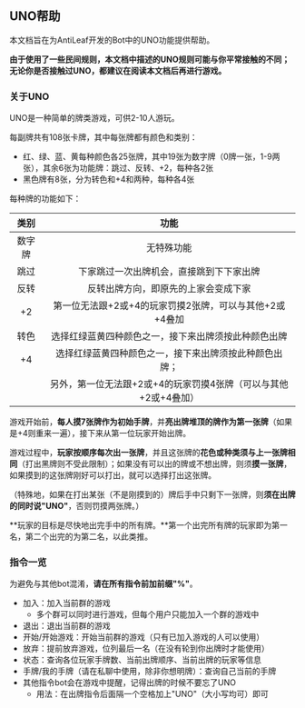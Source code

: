 ## UNO帮助

本文档旨在为AntiLeaf开发的Bot中的UNO功能提供帮助。

**由于使用了一些民间规则，本文档中描述的UNO规则可能与你平常接触的不同；无论你是否接触过UNO，都建议在阅读本文档后再进行游戏。**

### 关于UNO

UNO是一种简单的牌类游戏，可供2-10人游玩。

每副牌共有108张卡牌，其中每张牌都有颜色和类别：

- 红、绿、蓝、黄每种颜色各25张牌，其中19张为数字牌（0牌一张，1-9两张），其余6张为功能牌：跳过、反转、+2，每种各2张
- 黑色牌有8张，分为转色和+4和两种，每种各4张

每种牌的功能如下：

| **类别** |                           **功能**                           |
| :------: | :----------------------------------------------------------: |
|  数字牌  |                          无特殊功能                          |
|   跳过   |           下家跳过一次出牌机会，直接跳到下下家出牌           |
|   反转   |             反转出牌方向，即原先的上家会变成下家             |
|    +2    |   第一位无法跟+2或+4的玩家罚摸2张牌，可以与其他+2或+4叠加    |
|   转色   |     选择红绿蓝黄四种颜色之一，接下来出牌须按此种颜色出牌     |
|    +4    |    选择红绿蓝黄四种颜色之一，接下来出牌须按此种颜色出牌；    |
|          | 另外，第一位无法跟+2或+4的玩家罚摸4张牌（可以与其他+2或+4叠加） |

游戏开始前，**每人摸7张牌作为初始手牌**，并**亮出牌堆顶的牌作为第一张牌**（如果是+4则重来一遍），接下来从第一位玩家开始出牌。

游戏过程中，**玩家按顺序每次出一张牌**，并且这张牌的**花色或种类须与上一张牌相同**（打出黑牌则不受此限制）；如果没有可以出的牌或不想出牌，则须**摸一张牌**，如果摸到的这张牌刚好可以打出，就可以选择打出这张牌。

（特殊地，如果在打出某张（不是刚摸到的）牌后手中只剩下一张牌，则**须在出牌的同时说"UNO"**，否则罚摸两张牌。）

**玩家的目标是尽快地出完手中的所有牌。**第一个出完所有牌的玩家即为第一名，第二个出完的为第二名，以此类推。

### 指令一览

为避免与其他bot混淆，**请在所有指令前加前缀"%"**。

- 加入：加入当前群的游戏
    - 多个群可以同时进行游戏，但每个用户只能加入一个群的游戏中
- 退出：退出当前群的游戏
- 开始/开始游戏：开始当前群的游戏（只有已加入游戏的人可以使用）
- 放弃：提前放弃游戏，位列最后一名（在没有轮到你出牌时才能使用）
- 状态：查询各位玩家手牌数、当前出牌顺序、当前出牌的玩家等信息
- 手牌/我的手牌（请在私聊中使用，除非你想明牌）：查询自己当前的手牌
- 其他指令bot会在游戏中提醒，记得出牌的时候不要忘了UNO
    - 用法：在出牌指令后面隔一个空格加上"UNO"（大小写均可）即可

